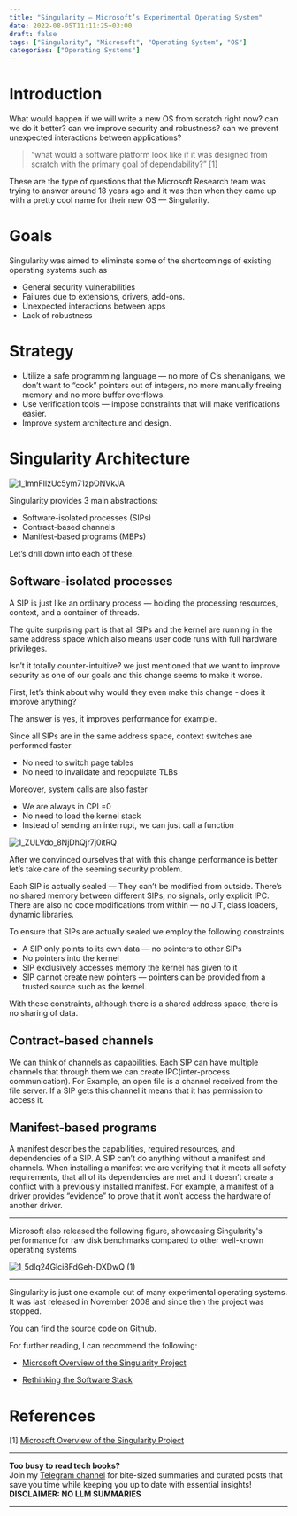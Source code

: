 ```yaml
---
title: "Singularity — Microsoft’s Experimental Operating System"
date: 2022-08-05T11:11:25+03:00
draft: false
tags: ["Singularity", "Microsoft", "Operating System", "OS"]
categories: ["Operating Systems"]
---
```


# Introduction

What would happen if we will write a new OS from scratch right now? can we do it better? can we improve security and robustness? can we prevent unexpected interactions between applications?

 > “what would a software platform look like if it was designed from scratch with the primary goal of dependability?” [1]

These are the type of questions that the Microsoft Research team was trying to answer around 18 years ago and it was then when they came up with a pretty cool name for their new OS — Singularity.

# Goals

Singularity was aimed to eliminate some of the shortcomings of existing operating systems such as

* General security vulnerabilities
* Failures due to extensions, drivers, add-ons.
* Unexpected interactions between apps
* Lack of robustness

# Strategy

* Utilize a safe programming language — no more of C’s shenanigans, we don’t want to “cook” pointers out of integers, no more manually freeing memory and no more buffer overflows.
* Use verification tools — impose constraints that will make verifications easier.
* Improve system architecture and design.

# Singularity Architecture

![1_1mnFIlzUc5ym71zpONVkJA](https://user-images.githubusercontent.com/50831652/183026569-254cd70a-6c14-45f0-9df8-bd19da5c03b7.jpeg)

Singularity provides 3 main abstractions:

* Software-isolated processes (SIPs)
* Contract-based channels
* Manifest-based programs (MBPs)

Let’s drill down into each of these.

## Software-isolated processes
A SIP is just like an ordinary process — holding the processing resources, context, and a container of threads.

The quite surprising part is that all SIPs and the kernel are running in the same address space which also means user code runs with full hardware privileges.

Isn’t it totally counter-intuitive? we just mentioned that we want to improve security as one of our goals and this change seems to make it worse.

First, let’s think about why would they even make this change - does it improve anything?

The answer is yes, it improves performance for example.

Since all SIPs are in the same address space, context switches are performed faster

* No need to switch page tables
* No need to invalidate and repopulate TLBs

Moreover, system calls are also faster

* We are always in CPL=0
* No need to load the kernel stack
* Instead of sending an interrupt, we can just call a function

![1_ZULVdo_8NjDhQjr7j0itRQ](https://user-images.githubusercontent.com/50831652/183026863-4d4f7ade-ad00-4ca2-b9d2-99a83fbfa822.jpeg)

After we convinced ourselves that with this change performance is better let’s take care of the seeming security problem.

Each SIP is actually sealed — They can’t be modified from outside.
There’s no shared memory between different SIPs, no signals, only explicit IPC.
There are also no code modifications from within — no JIT, class loaders, dynamic libraries.

To ensure that SIPs are actually sealed we employ the following constraints

* A SIP only points to its own data — no pointers to other SIPs
* No pointers into the kernel
* SIP exclusively accesses memory the kernel has given to it
* SIP cannot create new pointers — pointers can be provided from a trusted source such as the kernel.

With these constraints, although there is a shared address space, there is no sharing of data.

## Contract-based channels
We can think of channels as capabilities.
Each SIP can have multiple channels that through them we can create IPC(inter-process communication).
For Example, an open file is a channel received from the file server.
If a SIP gets this channel it means that it has permission to access it.

## Manifest-based programs
A manifest describes the capabilities, required resources, and dependencies of a SIP.
A SIP can’t do anything without a manifest and channels.
When installing a manifest we are verifying that it meets all safety requirements, that all of its dependencies are met and it doesn’t create a conflict with a previously installed manifest.
For example, a manifest of a driver provides “evidence” to prove that it won’t access the hardware of another driver.

---

Microsoft also released the following figure, showcasing Singularity's performance for raw disk benchmarks compared to other well-known operating systems

![1_5dlq24Glci8FdGeh-DXDwQ (1)](https://user-images.githubusercontent.com/50831652/183029843-8de59f0d-571f-4d78-ac00-523d00c66de0.jpeg)

---

Singularity is just one example out of many experimental operating systems.
It was last released in November 2008 and since then the project was stopped.

You can find the source code on [Github](https://github.com/lastweek/source-singularity).

For further reading, I can recommend the following:

* [Microsoft Overview of the Singularity Project](https://www.microsoft.com/en-us/research/wp-content/uploads/2005/10/tr-2005-135.pdf)

* [Rethinking the Software Stack](https://www.microsoft.com/en-us/research/wp-content/uploads/2016/02/osr2007_rethinkingsoftwarestack.pdf)


# References
[1] [Microsoft Overview of the Singularity Project](https://www.microsoft.com/en-us/research/wp-content/uploads/2005/10/tr-2005-135.pdf)




<!-- PROMO BLOCK -->
---

**Too busy to read tech books?**  
Join my [Telegram channel](https://t.me/booksbytes) for bite-sized summaries and curated posts that save you time while keeping you up to date with essential insights!  
**DISCLAIMER: NO LLM SUMMARIES**

---
<!-- END PROMO BLOCK -->


